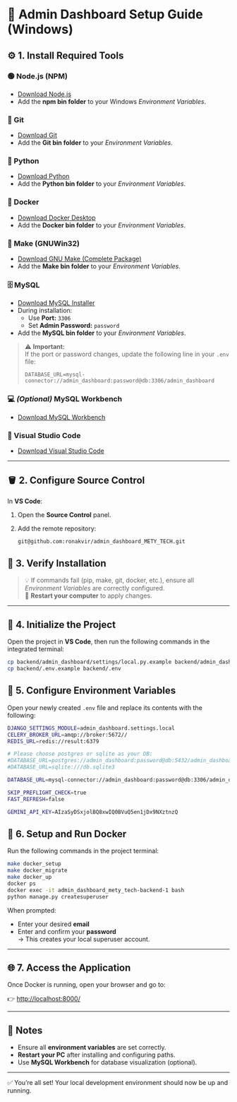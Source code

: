 # 🧩 Admin Dashboard Setup Guide (Windows)

## ⚙️ 1. Install Required Tools

### 🟢 Node.js (NPM)
- [Download Node.js](https://nodejs.org/en/download)
- Add the **npm bin folder** to your Windows *Environment Variables*.

### 🧭 Git
- [Download Git](https://git-scm.com/downloads)
- Add the **Git bin folder** to your *Environment Variables*.

### 🐍 Python
- [Download Python](https://www.python.org/downloads/)
- Add the **Python bin folder** to your *Environment Variables*.

### 🐳 Docker
- [Download Docker Desktop](https://www.docker.com/get-started/)
- Add the **Docker bin folder** to your *Environment Variables*.

### 🧰 Make (GNUWin32)
- [Download GNU Make (Complete Package)](https://gnuwin32.sourceforge.net/packages/make.htm)
- Add the **Make bin folder** to your *Environment Variables*.

### 🗄️ MySQL
- [Download MySQL Installer](https://dev.mysql.com/downloads/file/?id=544662)
- During installation:
  - Use **Port:** `3306`  
  - Set **Admin Password:** `password`
- Add the **MySQL bin folder** to your *Environment Variables*.

> ⚠️ **Important:**  
> If the port or password changes, update the following line in your `.env` file:  
> ```
> DATABASE_URL=mysql-connector://admin_dashboard:password@db:3306/admin_dashboard
> ```

### 💻 *(Optional)* MySQL Workbench
- [Download MySQL Workbench](https://dev.mysql.com/downloads/file/?id=544368)

### 🧩 Visual Studio Code
- [Download Visual Studio Code](https://code.visualstudio.com/)

---

## 🪣 2. Configure Source Control

In **VS Code**:
1. Open the **Source Control** panel.  
2. Add the remote repository:

   ```bash
   git@github.com:ronakvir/admin_dashboard_METY_TECH.git
   ```

## 🔄 3. Verify Installation

> 💡 If commands fail (pip, make, git, docker, etc.), ensure all *Environment Variables* are correctly configured.  
> 🔁 **Restart your computer** to apply changes.

---

## 🧱 4. Initialize the Project

Open the project in **VS Code**, then run the following commands in the integrated terminal:

```bash
cp backend/admin_dashboard/settings/local.py.example backend/admin_dashboard/settings/local.py
cp backend/.env.example backend/.env
```

## 🧾 5. Configure Environment Variables

Open your newly created `.env` file and replace its contents with the following:

```bash
DJANGO_SETTINGS_MODULE=admin_dashboard.settings.local
CELERY_BROKER_URL=amqp://broker:5672//
REDIS_URL=redis://result:6379

# Please choose postgres or sqlite as your DB:
#DATABASE_URL=postgres://admin_dashboard:password@db:5432/admin_dashboard
#DATABASE_URL=sqlite:///db.sqlite3

DATABASE_URL=mysql-connector://admin_dashboard:password@db:3306/admin_dashboard

SKIP_PREFLIGHT_CHECK=true
FAST_REFRESH=false

GEMINI_API_KEY=AIzaSyDSxjolBQ8xwIQ0BVuQ5en1jDx9NXztnzQ
```

## 🧩 6. Setup and Run Docker

Run the following commands in the project terminal:

```bash
make docker_setup
make docker_migrate
make docker_up
docker ps
docker exec -it admin_dashboard_mety_tech-backend-1 bash
python manage.py createsuperuser
```

When prompted:
- Enter your desired **email**  
- Enter and confirm your **password**  
→ This creates your local superuser account.

---

## 🌐 7. Access the Application

Once Docker is running, open your browser and go to:

👉 [http://localhost:8000/](http://localhost:8000/)

---

## 🧩 Notes
- Ensure all **environment variables** are set correctly.
- **Restart your PC** after installing and configuring paths.
- Use **MySQL Workbench** for database visualization (optional).

---

✅ You’re all set! Your local development environment should now be up and running.
